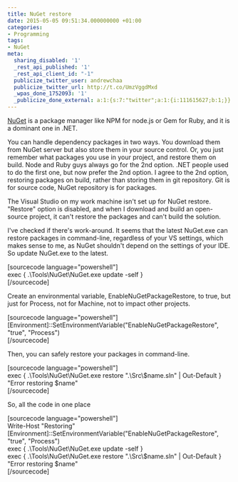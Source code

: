 ```yaml
---
title: NuGet restore
date: 2015-05-05 09:51:34.000000000 +01:00
categories:
- Programming
tags:
- NuGet
meta:
  sharing_disabled: '1'
  _rest_api_published: '1'
  _rest_api_client_id: "-1"
  publicize_twitter_user: andrewchaa
  publicize_twitter_url: http://t.co/UmzVggdMxd
  _wpas_done_1752093: '1'
  _publicize_done_external: a:1:{s:7:"twitter";a:1:{i:111615627;b:1;}}
---
```

<p><a href="https://docs.nuget.org/">NuGet</a> is a package manager like NPM for node.js or Gem for Ruby, and it is a dominant one in .NET.</p>
<p>You can handle dependency packages in two ways. You download them from NuGet server but also store them in your source control. Or, you just remember what packages you use in your project, and restore them on build. Node and Ruby guys always go for the 2nd option. .NET people used to do the first one, but now prefer the 2nd option. I agree to the 2nd option, restoring packages on build, rather than storing them in git repository. Git is for source code, NuGet repository is for packages.</p>
<p>The Visual Studio on my work machine isn't set up for NuGet restore. "Restore" option is disabled, and when I download and build an open-source project, it can't restore the packages and can't build the solution.</p>
<p>I've checked if there's work-around. It seems that the latest NuGet.exe can restore packages in command-line, regardless of your VS settings, which makes sense to me, as NuGet shouldn't depend on the settings of your IDE. So update NuGet.exe to the latest.</p>
<p>[sourcecode language="powershell"]<br />
exec { .\Tools\NuGet\NuGet.exe update -self }<br />
[/sourcecode]</p>
<p>Create an environmental variable, EnableNuGetPackageRestore, to true, but just for Process, not for Machine, not to impact other projects.</p>
<p>[sourcecode language="powershell"]<br />
[Environment]::SetEnvironmentVariable(&quot;EnableNuGetPackageRestore&quot;, &quot;true&quot;, &quot;Process&quot;)<br />
[/sourcecode]</p>
<p>Then, you can safely restore your packages in command-line.</p>
<p>[sourcecode language="powershell"]<br />
exec { .\Tools\NuGet\NuGet.exe restore &quot;.\Src\$name.sln&quot; | Out-Default } &quot;Error restoring $name&quot;<br />
[/sourcecode]</p>
<p>So, all the code in one place</p>
<p>[sourcecode language="powershell"]<br />
Write-Host &quot;Restoring&quot;<br />
[Environment]::SetEnvironmentVariable(&quot;EnableNuGetPackageRestore&quot;, &quot;true&quot;, &quot;Process&quot;)<br />
exec { .\Tools\NuGet\NuGet.exe update -self }<br />
exec { .\Tools\NuGet\NuGet.exe restore &quot;.\Src\$name.sln&quot; | Out-Default } &quot;Error restoring $name&quot;<br />
[/sourcecode]</p>

